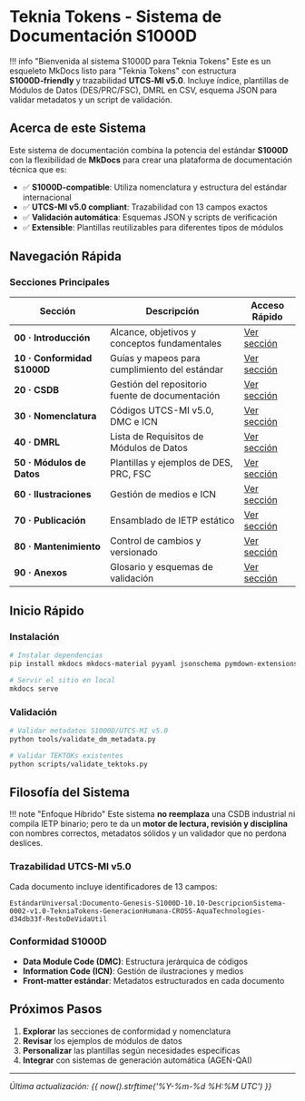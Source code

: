 # Teknia Tokens - Sistema de Documentación S1000D

!!! info "Bienvenida al sistema S1000D para Teknia Tokens"
    Este es un esqueleto MkDocs listo para "Teknia Tokens" con estructura **S1000D‑friendly** y trazabilidad **UTCS‑MI v5.0**. Incluye índice, plantillas de Módulos de Datos (DES/PRC/FSC), DMRL en CSV, esquema JSON para validar metadatos y un script de validación.

## Acerca de este Sistema

Este sistema de documentación combina la potencia del estándar **S1000D** con la flexibilidad de **MkDocs** para crear una plataforma de documentación técnica que es:

- ✅ **S1000D-compatible**: Utiliza nomenclatura y estructura del estándar internacional
- ✅ **UTCS-MI v5.0 compliant**: Trazabilidad con 13 campos exactos
- ✅ **Validación automática**: Esquemas JSON y scripts de verificación
- ✅ **Extensible**: Plantillas reutilizables para diferentes tipos de módulos

## Navegación Rápida

### Secciones Principales

| Sección | Descripción | Acceso Rápido |
|---------|-------------|----------------|
| **00 · Introducción** | Alcance, objetivos y conceptos fundamentales | [Ver sección](00-introduccion/index.md) |
| **10 · Conformidad S1000D** | Guías y mapeos para cumplimiento del estándar | [Ver sección](10-conformidad/index.md) |
| **20 · CSDB** | Gestión del repositorio fuente de documentación | [Ver sección](20-csdb/index.md) |
| **30 · Nomenclatura** | Códigos UTCS-MI v5.0, DMC e ICN | [Ver sección](30-nomenclatura/index.md) |
| **40 · DMRL** | Lista de Requisitos de Módulos de Datos | [Ver sección](40-dmrl/index.md) |
| **50 · Módulos de Datos** | Plantillas y ejemplos de DES, PRC, FSC | [Ver sección](50-modulos/index.md) |
| **60 · Ilustraciones** | Gestión de medios e ICN | [Ver sección](60-ilustraciones/index.md) |
| **70 · Publicación** | Ensamblado de IETP estático | [Ver sección](70-publicacion/index.md) |
| **80 · Mantenimiento** | Control de cambios y versionado | [Ver sección](80-mantenimiento/index.md) |
| **90 · Anexos** | Glosario y esquemas de validación | [Ver sección](90-anexos/index.md) |

## Inicio Rápido

### Instalación

```bash
# Instalar dependencias
pip install mkdocs mkdocs-material pyyaml jsonschema pymdown-extensions mkdocs-mermaid2-plugin

# Servir el sitio en local
mkdocs serve
```

### Validación

```bash
# Validar metadatos S1000D/UTCS‑MI v5.0
python tools/validate_dm_metadata.py

# Validar TEKTOKs existentes
python scripts/validate_tektoks.py
```

## Filosofía del Sistema

!!! note "Enfoque Híbrido"
    Este sistema **no reemplaza** una CSDB industrial ni compila IETP binario; pero te da un **motor de lectura, revisión y disciplina** con nombres correctos, metadatos sólidos y un validador que no perdona deslices.

### Trazabilidad UTCS-MI v5.0

Cada documento incluye identificadores de 13 campos:
```
EstándarUniversal:Documento-Genesis-S1000D-10.10-DescripcionSistema-0002-v1.0-TekniaTokens-GeneracionHumana-CROSS-AquaTechnologies-d34db33f-RestoDeVidaUtil
```

### Conformidad S1000D

- **Data Module Code (DMC)**: Estructura jerárquica de códigos
- **Information Code (ICN)**: Gestión de ilustraciones y medios
- **Front-matter estándar**: Metadatos estructurados en cada documento

## Próximos Pasos

1. **Explorar** las secciones de conformidad y nomenclatura
2. **Revisar** los ejemplos de módulos de datos
3. **Personalizar** las plantillas según necesidades específicas
4. **Integrar** con sistemas de generación automática (AGEN-QAI)

---

*Última actualización: {{ now().strftime('%Y-%m-%d %H:%M UTC') }}*